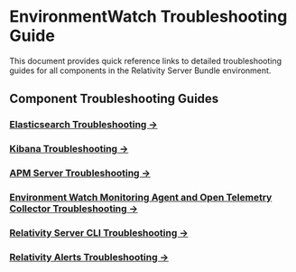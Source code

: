# EnvironmentWatch Troubleshooting Guide

This document provides quick reference links to detailed troubleshooting guides for all components in the Relativity Server Bundle environment.

## Component Troubleshooting Guides

### [Elasticsearch Troubleshooting →](troubleshooting/elasticsearch.md)

### [Kibana Troubleshooting →](troubleshooting/kibana.md)

### [APM Server Troubleshooting →](troubleshooting/apm-server.md)

### [Environment Watch Monitoring Agent and Open Telemetry Collector Troubleshooting →](troubleshooting/monitoring-agent-and-otel-collector.md)

### [Relativity Server CLI Troubleshooting →](troubleshooting/relativity-server-cli.md)

### [Relativity Alerts Troubleshooting →](troubleshooting/relativity_alerts_troubleshooting.md)


